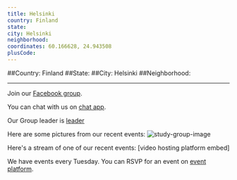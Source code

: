 ```yaml
---
title: Helsinki
country: Finland
state: 
city: Helsinki
neighborhood: 
coordinates: 60.166628, 24.943508
plusCode:
---
```


##Country: Finland
##State: 
##City: Helsinki
##Neighborhood: 
*****
Join our [Facebook group](https://www.facebook.com/groups/free.code.camp.helsinki).

You can chat with us on [chat app]().

Our Group leader is [leader]()

Here are some pictures from our recent events:
![study-group-image](https://scontent-dft4-2.xx.fbcdn.net/v/t31.0-8/13920036_10207419537552235_1858864145069374029_o.jpg?oh=d703305fe98ac88cff8388d47ca10137&oe=598DA663)

Here's a stream of one of our recent events:
[video hosting platform embed]

We have events every Tuesday. You can RSVP for an event on [event platform]().
